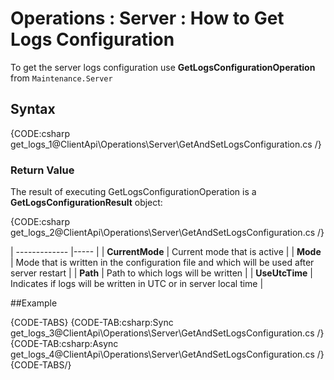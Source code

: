 ﻿# Operations : Server : How to Get Logs Configuration

To get the server logs configuration use **GetLogsConfigurationOperation** from `Maintenance.Server`

## Syntax

{CODE:csharp get_logs_1@ClientApi\Operations\Server\GetAndSetLogsConfiguration.cs /}

### Return Value

The result of executing GetLogsConfigurationOperation is a **GetLogsConfigurationResult** object: 

{CODE:csharp get_logs_2@ClientApi\Operations\Server\GetAndSetLogsConfiguration.cs /}

| ------------- |----- |
| **CurrentMode** | Current mode that is active |
| **Mode** | Mode that is written in the configuration file and which will be used after server restart |
| **Path** | Path to which logs will be written |
| **UseUtcTime** | Indicates if logs will be written in UTC or in server local time |

##Example

{CODE-TABS}
{CODE-TAB:csharp:Sync get_logs_3@ClientApi\Operations\Server\GetAndSetLogsConfiguration.cs /}
{CODE-TAB:csharp:Async get_logs_4@ClientApi\Operations\Server\GetAndSetLogsConfiguration.cs /}
{CODE-TABS/}
